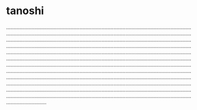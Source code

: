# tanoshi
...........................................................................................................................................................................................................................................................................................................................................................................................................................................................................................................................................................................................................................................................................................................................................................................................................................................................................................................................................................................................................................................................................................................................................................................................................................................................................................................................................................................................................................................................................................................................................................................